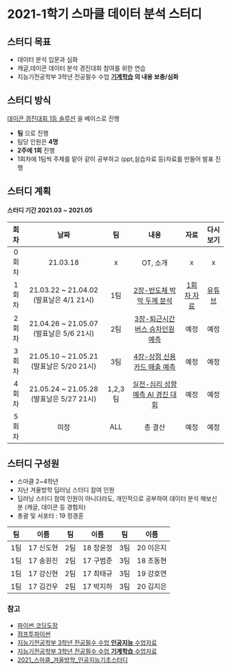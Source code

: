 # 2021-1학기 스마클 데이터 분석 스터디

## 스터디 목표

- 데이터 분석 입문과 심화
- 캐글,데이콘 데이터 분석 경진대회 참여를 위한 연습
- 지능기전공학부 3학년 전공필수 수업 **[기계학습](https://github.com/sejongresearch/2020.MachineLearning) 의 내용 보충/심화**



## 스터디 방식
 [데이콘 경진대회 1등 솔루션](https://wikibook.co.kr/dacon/) 을 베이스로 진행 

- **팀** 으로 진행
- 팀당 인원은 **4명**
- **2주에 1회** 진행
- 1회차에 1팀씩 주제를 맡아 같이 공부하고 (ppt,실습자료 등)자료를 만들어 발표 진행



## 스터디 계획
#### 스터디 기간 2021.03 ~ 2021.05


|회차|날짜|팀|내용|자료|다시보기|
|:---:|:---:|:---:|:---:|:---:|:---:|
|0회차|21.03.18|x|OT, 소개|x|x|
|1회차|21.03.22 ~ 21.04.02 (발표날은 4/1 21시)|1팀|[2장-반도체 박막 두께 분석](https://dacon.io/competitions/official/235554/overview/description/)|[1회차 자료](https://github.com/sejongsmarcle/2021_Spring_DataAnalysisStudy/tree/main/%EC%8A%A4%ED%84%B0%EB%94%94%20%EC%9E%90%EB%A3%8C/1%ED%9A%8C%EC%B0%A8)|[유튜브](https://www.youtube.com/watch?v=zhq56XM1z_I)|
|2회차|21.04.26 ~ 21.05.07 (발표날은 5/6 21시)|2팀|[3장-퇴근시간 버스 승차인원 예측](https://dacon.io/competitions/official/229255/overview/description/)|예정|예정|
|3회차|21.05.10 ~ 21.05.21 (발표날은 5/20 21시)|3팀|[4장-상점 신용카드 매출 예측](https://dacon.io/competitions/official/140472/overview/description/)|예정|예정|
|4회차|21.05.24 ~ 21.05.28 (발표날은 5/27 21시)|1,2,3팀|[실전-심리 성향 예측 AI 경진 대회](https://dacon.io/competitions/official/235647/overview/description/)|예정|예정|
|5회차|미정|ALL|총 결산|예정|예정|



## 스터디 구성원
- 스마클 2~4학년
- 지난 겨울방학 딥러닝 스터디 참여 인원
- 딥러닝 스터디 참여 인원이 아니더라도, 개인적으로 공부하여 데이터 분석 해보신 분 (캐글, 데이콘 등 경험자)
- 총괄 및 서포터 : 19 정경훈

|팀|이름|팀|이름|팀|이름|
|:---:|:---:|:---:|:---:|:---:|:---:|
|1팀|17 신도현|2팀|18 장윤정|3팀|20 이은지|
|1팀|17 송원진|2팀|17 구범준|3팀|18 조동현|
|1팀|17 강신현|2팀|17 최태규|3팀|19 강호연|
|1팀|17 김건우|2팀|17 박지하|3팀|20 김지은|


### 참고
- [파이썬 코딩도장](https://dojang.io/course/view.php?id=7)
- [점프투파이썬](https://wikidocs.net/book/1)
- [지능기전공학부 3학년 전공필수 수업 **인공지능** 수업자료](https://github.com/sejongresearch/2020.Spring.AI)
- [지능기전공학부 3학년 전공필수 수업 **기계학습** 수업자료](https://github.com/sejongresearch/2020.MachineLearning)
- [2021_스마클_겨울방학_인공지능기초스터디](https://github.com/sejongsmarcle/2021_Winter_AiStudy)
